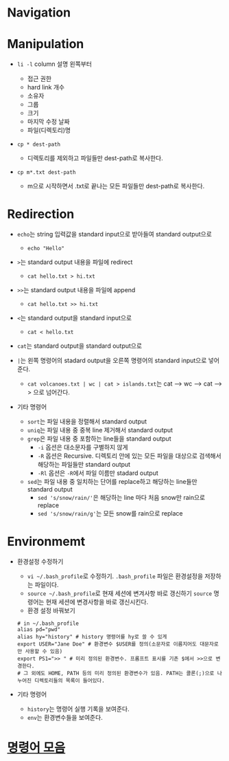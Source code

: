 # Navigation

# Manipulation 
- ```li -l``` column 설명 왼쪽부터
	- 접근 권한
	- hard link 개수
	- 소유자
	- 그룹
	- 크기
	- 마지막 수정 날짜
	- 파일(디렉토리)명
	
- ```cp * dest-path```
	- 디렉토리를 제외하고 파일들만 dest-path로 복사한다.

- ```cp m*.txt dest-path```
	- m으로 시작하면서 .txt로 끝나는 모든 파일들만 dest-path로 복사한다.
	
# Redirection
- ```echo```는 string 입력값을 standard input으로 받아들여 standard output으로
	- ```echo "Hello"``` 
	
- ```>```는 standard output 내용을 파일에 redirect
	- ```cat hello.txt > hi.txt```
	
- ```>>```는 standard output 내용을 파일에 append
	- ```cat hello.txt >> hi.txt```
	
- ```<```는 standard output을 standard input으로
	- ```cat < hello.txt```
	
- ```cat```는 standard output을 standard output으로

- ```|```는 왼쪽 명령어의 stadard output을 오른쪽 명령어의 standard input으로 넣어준다.
	- ```cat volcanoes.txt | wc | cat > islands.txt```는 cat --> wc --> cat --> > 으로 넘어간다.
	
- 기타 명령어	
	- ```sort```는 파일 내용을 정렬해서 standard output
	- ```uniq```는 파일 내용 중 중복 line 제거해서 standard output
	- ```grep```은 파일 내용 중 포함하는 line들을 standard output
		- ```-i``` 옵션은 대소문자를 구별하지 않게
		- ```-R``` 옵션은 Recursive. 디렉토리 안에 있는 모든 파일을 대상으로 검색해서 해당하는 파일들만 standard output
		- ```-Rl``` 옵션은 ```-R```에서 파일 이름만 stadard output
	- ```sed```는 파일 내용 중 일치하는 단어를 replace하고 해당하는 line들만 standard output
		- ```sed 's/snow/rain/'```은 해당하는 line 마다 처음 snow만 rain으로 replace
		- ```sed 's/snow/rain/g'```는 모든 snow를 rain으로 replace
		
# Environmemt
- 환경설정 수정하기
	 - ```vi ~/.bash_profile```로 수정하기. ```.bash_profile``` 파일은 환경설정을 저장하는 파일이다.
	 - ```source ~/.bash_profile```로 현재 세션에 변겨사항 바로 갱신하기 ```source``` 명령어는 현재 세션에 변경사항을 바로 갱신시킨다.
	 - 환경 설정 바꿔보기
	 ```cli
	 # in ~/.bash_profile
	 alias pd="pwd"
	 alias hy="history" # history 명령어를 hy로 쓸 수 있게
	 export USER="Jane Doe" # 환경변수 $USER를 정의(소문자로 이름지어도 대문자로만 사용할 수 있음)
	 export PS1=">> " # 미리 정의된 환경변수. 프롬프트 표시를 기존 $에서 >>으로 변경한다.
	 # 그 외에도 HOME, PATH 등의 미리 정의된 환경변수가 있음. PATH는 콜론(;)으로 나누어진 디렉토리들의 목록이 들어있다.
	 ```

- 기타 명령어
	- ```history```는 명령어 실행 기록을 보여준다.
	- ```env```는 환경변수들을 보여준다.

# [명령어 모음](https://www.codecademy.com/articles/command-line-commands)
